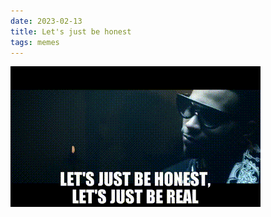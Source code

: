 ```yaml
---
date: 2023-02-13
title: Let's just be honest
tags: memes
---
```


![letsjustbehonest.png](https://raw.githubusercontent.com/muneer78/muneer78.github.io/master/images/letsjustbehonest.png)
